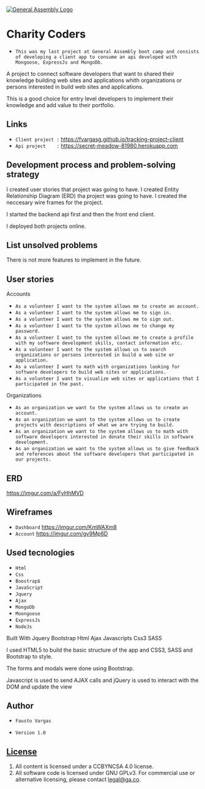 [![General Assembly Logo](https://camo.githubusercontent.com/1a91b05b8f4d44b5bbfb83abac2b0996d8e26c92/687474703a2f2f692e696d6775722e636f6d2f6b6538555354712e706e67)](https://generalassemb.ly/education/web-development-immersive)

# Charity Coders

- `This was my last project at General Assembly boot camp and consists of developing a client app to consume an api developed with Mongoose, ExpressJs and MongoDb.`

A project to connect software developers that want to shared their knowledge building web sites and applications whith organizations or persons interested in build web sites and applications.

This is a good choice for entry level developers to implement their knowledge and add value to their portfolio.

## Links

- `Client project :`  https://fvargasg.github.io/tracking-project-client
- `Api project    :` https://secret-meadow-81980.herokuapp.com

## Development process and problem-solving strategy

I created user stories that project was going to have.
I created Entity Relationship Diagram (ERD) tha project was going to have.
I created the neccesary wire frames for the project.

I started the backend api first and then the front end client.

I deployed both projects online.


## List unsolved problems
 There is not more features to implement in the future.
## User stories

Accounts

- `As a volunteer I want to the system allows me to create an account.`
- `As a volunteer I want to the system allows me to sign in.`
- `As a volunteer I want to the system allows me to sign out.`
- `As a volunteer I want to the system allows me to change my password.`
- `As a volunteer I want to the system allows me to create a profile with my software development skills, contact information etc.`
- `As a volunteer I want to the system allows us to search organizations or persons interested in build a web site or application.`
- `As a volunteer I want to math with organizations looking for software developers to build web sites or applications.`
- `As a volunteer I want to visualize web sites or applications that I participated in the past.`

Organizations

- `As an organization we want to the system allows us to create an account.`
- `As an organization we want to the system allows us to create projects with descriptions of what we are trying to build.`
- `As an organization we want to the system allows us to math with software developers interested in donate their skills in software   development.`
- `As an organization we want to the system allows us to give feedback and references about the software developers that participated in our projects.`

## ERD

https://imgur.com/a/FyHhMVD

## Wireframes

- `Dashboard` https://imgur.com/KmWAXm8 
- `Account` https://imgur.com/gv9Mp6D

## Used tecnologies

- `Html`
- `Css`
- `Boostrap`s
- `JavaScript`
- `Jquery`
- `Ajax`
- `MongoDb`
- `Moongoose`
- `ExpressJs`
- `NodeJs`

Built With Jquery Bootstrap Html Ajax Javascripts Css3 SASS

I used HTML5 to build the basic structure of the app and CSS3, SASS and Bootstrap to style.

The forms and modals were done using Bootstrap.

Javascript is used to send AJAX calls and jQuery is used to interact with the DOM and update the view 

## Author

- `Fausto Vargas`

- `Version 1.0`

## [License](LICENSE)

1. All content is licensed under a CC­BY­NC­SA 4.0 license.
1. All software code is licensed under GNU GPLv3. For commercial use or
    alternative licensing, please contact legal@ga.co.
